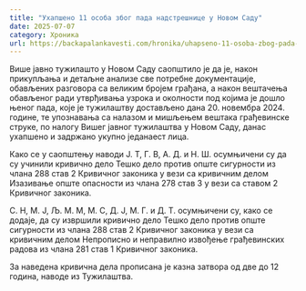 ```yaml
---
title: "Ухапшено 11 особа због пада надстрешнице у Новом Саду"
date: 2025-07-07
category: Хроника
url: https://backapalankavesti.com/hronika/uhapseno-11-osoba-zbog-pada-nadstresnice-u-novom-sadu/
---
```


Више јавно тужилашто у Новом Саду саопштило је да је, након прикупљања и детаљне анализе све потребне документације, обављених разговора са великим бројем грађана, а након вештачења обављеног ради утврђивања узрока и околности под којима је дошло њеног пада, које је тужилаштву достављено дана 20. новембра 2024. године, те упознавања са налазом и мишљењем вештака грађевинске струке, по налогу Вишег јавног тужилаштва у Новом Саду, данас ухапшено и задржано укупно једанаест лица.

Како се у саопштењу наводи Ј. Т, Г. В, А. Д. и Н. Ш. осумњичени су да су учинили кривично дело Тешко дело против опште сигурности из члана 288 став 2 Кривичног законика у вези са кривичним делом Изазивање опште опасности из члана 278 став 3 у вези са ставом 2 Кривичног законика.

С. Н, М. Ј, Љ. М. М, М. С, Д. Ј, М. Г. и Д. Т. осумњичени су, како се додаје, да су извршили кривично дело Тешко дело против опште сигурности из члана 288 став 2 Кривичног законика у вези са кривичним делом Непрописно и неправилно извођење грађевинских радова из члана 281 став 1 Кривичног законика.

За наведена кривична дела прописана је казна затвора од две до 12 година, наводе из Тужилаштва.
